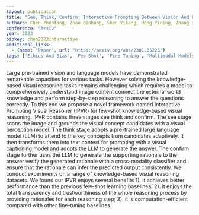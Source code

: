 ```yaml
---
layout: publication
title: "See, Think, Confirm: Interactive Prompting Between Vision And Language Models For Knowledge-based Visual Reasoning"
authors: Chen Zhenfang, Zhou Qinhong, Shen Yikang, Hong Yining, Zhang Hao, Gan Chuang
conference: "Arxiv"
year: 2023
bibkey: chen2023interactive
additional_links:
  - {name: "Paper", url: "https://arxiv.org/abs/2301.05226"}
tags: ['Ethics And Bias', 'Few Shot', 'Fine Tuning', 'Multimodal Models', 'Pretraining Methods', 'Prompting', 'Reinforcement Learning', 'Tools', 'Training Techniques']
---
```

Large pre-trained vision and language models have demonstrated remarkable capacities for various tasks. However solving the knowledge-based visual reasoning tasks remains challenging which requires a model to comprehensively understand image content connect the external world knowledge and perform step-by-step reasoning to answer the questions correctly. To this end we propose a novel framework named Interactive Prompting Visual Reasoner (IPVR) for few-shot knowledge-based visual reasoning. IPVR contains three stages see think and confirm. The see stage scans the image and grounds the visual concept candidates with a visual perception model. The think stage adopts a pre-trained large language model (LLM) to attend to the key concepts from candidates adaptively. It then transforms them into text context for prompting with a visual captioning model and adopts the LLM to generate the answer. The confirm stage further uses the LLM to generate the supporting rationale to the answer verify the generated rationale with a cross-modality classifier and ensure that the rationale can infer the predicted output consistently. We conduct experiments on a range of knowledge-based visual reasoning datasets. We found our IPVR enjoys several benefits 1). it achieves better performance than the previous few-shot learning baselines; 2). it enjoys the total transparency and trustworthiness of the whole reasoning process by providing rationales for each reasoning step; 3). it is computation-efficient compared with other fine-tuning baselines.
